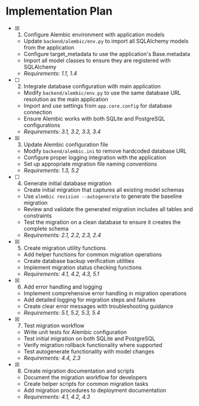 # Implementation Plan

- [x] 1. Configure Alembic environment with application models






  - Update `backend/alembic/env.py` to import all SQLAlchemy models from the application
  - Configure target_metadata to use the application's Base.metadata
  - Import all model classes to ensure they are registered with SQLAlchemy
  - _Requirements: 1.1, 1.4_

- [ ] 2. Integrate database configuration with main application











  - Modify `backend/alembic/env.py` to use the same database URL resolution as the main application
  - Import and use settings from `app.core.config` for database connection
  - Ensure Alembic works with both SQLite and PostgreSQL configurations
  - _Requirements: 3.1, 3.2, 3.3, 3.4_

- [x] 3. Update Alembic configuration file





  - Modify `backend/alembic.ini` to remove hardcoded database URL
  - Configure proper logging integration with the application
  - Set up appropriate migration file naming conventions
  - _Requirements: 1.3, 5.2_

- [ ] 4. Generate initial database migration





  - Create initial migration that captures all existing model schemas
  - Use `alembic revision --autogenerate` to generate the baseline migration
  - Review and validate the generated migration includes all tables and constraints
  - Test the migration on a clean database to ensure it creates the complete schema
  - _Requirements: 2.1, 2.2, 2.3, 2.4_

- [x] 5. Create migration utility functions





  - Add helper functions for common migration operations
  - Create database backup verification utilities
  - Implement migration status checking functions
  - _Requirements: 4.1, 4.2, 4.3, 5.1_

- [x] 6. Add error handling and logging





  - Implement comprehensive error handling in migration operations
  - Add detailed logging for migration steps and failures
  - Create clear error messages with troubleshooting guidance
  - _Requirements: 5.1, 5.2, 5.3, 5.4_

- [x] 7. Test migration workflow





  - Write unit tests for Alembic configuration
  - Test initial migration on both SQLite and PostgreSQL
  - Verify migration rollback functionality where supported
  - Test autogenerate functionality with model changes
  - _Requirements: 4.4, 2.3_

- [x] 8. Create migration documentation and scripts





  - Document the migration workflow for developers
  - Create helper scripts for common migration tasks
  - Add migration procedures to deployment documentation
  - _Requirements: 4.1, 4.2, 4.3_